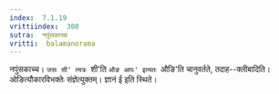 ```yaml
---
index:  7.1.19
vrittiindex:  308
sutra:  नपुंसकाच्च
vritti:  balamanorama 
---
```


नपुंसकाच्च। `जसः सी' त्यत्रः `शी'ति `औङ आपः' इत्यतः `औङि'ति चानुवर्तते, तदाह--क्लीबादिति। ओङित्यौकारविभक्तेः संज्ञेत्युक्तम्। ज्ञानं ई इति स्थिते।

